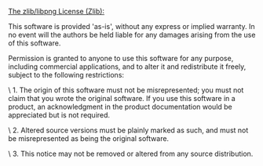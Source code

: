 [The zlib/libpng License (Zlib):](https://opensource.org/licenses/Zlib)

This software is provided 'as-is', without any express or implied warranty. In no event will the authors be held liable for any damages arising from the use of this software.

Permission is granted to anyone to use this software for any purpose, including commercial applications, and to alter it and redistribute it freely, subject to the following restrictions:
    
\    1. The origin of this software must not be misrepresented; you must not claim that you wrote the original software.
    If you use this software in a product, an acknowledgment in the product documentation would be appreciated but is not required.
    
\    2. Altered source versions must be plainly marked as such, and must not be misrepresented as being the original software.
    
\    3. This notice may not be removed or altered from any source distribution.
